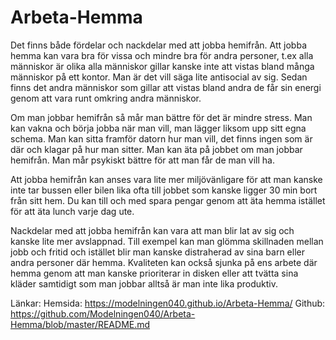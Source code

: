 # Arbeta-Hemma
<!DOCTYPE html>
<html>
<head>
<link href="" rel="stylesheet">
<meta charset= "urf-8" >
<title> Arbeta hemifrån </title>
</head>
<body>
<p>  

Det finns både fördelar och nackdelar med att jobba hemifrån. Att jobba hemma kan vara bra för vissa och mindre bra för andra personer, t.ex alla människor är olika alla människor gillar kanske inte att vistas bland många människor på ett kontor. Man är det vill säga lite antisocial av sig. Sedan finns det andra människor som gillar att vistas bland andra de får sin energi genom att vara runt omkring andra människor. 

Om man jobbar hemifrån så mår man bättre för det är mindre stress. Man kan vakna och börja jobba när man vill, man lägger liksom upp sitt egna schema. Man kan sitta framför datorn hur man vill, det finns ingen som är där och klagar på hur man sitter. Man kan äta på jobbet om man jobbar hemifrån. Man mår psykiskt bättre för att man får de man vill ha. 

Att jobba hemifrån kan anses vara lite mer miljövänligare för att man kanske inte tar bussen eller bilen lika ofta till jobbet som kanske ligger 30 min bort från sitt hem. Du kan till och med spara pengar genom att äta hemma istället för att äta lunch varje dag ute.

Nackdelar med att jobba hemifrån kan vara att man blir lat av sig och kanske lite mer avslappnad. Till exempel kan man glömma skillnaden mellan jobb och fritid och istället blir man kanske distraherad av sina barn eller andra personer där hemma. Kvaliteten kan också sjunka på ens arbete där hemma genom att man kanske prioriterar in disken eller att tvätta sina kläder samtidigt som man jobbar alltså är man inte lika produktiv. 


Länkar: 
Hemsida: https://modelningen040.github.io/Arbeta-Hemma/
Github: https://github.com/Modelningen040/Arbeta-Hemma/blob/master/README.md </p>
<p>  </p>
</body>
</html>
